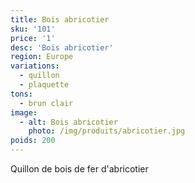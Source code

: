```yaml
---
title: Bois abricotier
sku: '101'
price: '1'
desc: 'Bois abricotier'
region: Europe
variations:
  - quillon
  - plaquette
tons:
  - brun clair
image: 
  - alt: Bois abricotier
    photo: /img/produits/abricotier.jpg
poids: 200
---
```


Quillon de bois de fer d'abricotier
